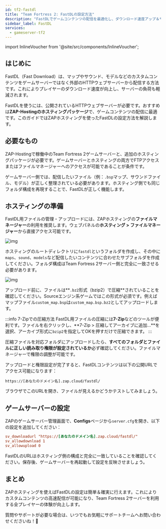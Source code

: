 ```yaml
---
id: tf2-fastdl
title: "Team Fortress 2: FastDLの設定方法"
description: "FastDLでゲームコンテンツの配信を最適化し、ダウンロード速度アップ＆サーバー負荷軽減 → 今すぐチェック"
sidebar_label: FastDL
services:
  - gameserver-tf2
---
```


import InlineVoucher from '@site/src/components/InlineVoucher';


## はじめに

FastDL（Fast Download）は、マップやサウンド、モデルなどのカスタムコンテンツをゲームサーバーではなく外部のHTTPウェブサーバーから配信する方法です。これによりプレイヤーのダウンロード速度が向上し、サーバーの負荷も軽減されます。

FastDLを使うには、公開されているHTTPウェブサーバーが必要です。おすすめは**ZAP-Hostingのホスティングパッケージ**で、ゲームコンテンツの配信に最適です。このガイドではZAPホスティングを使ったFastDLの設定方法を解説します。

<InlineVoucher />

## 必要なもの

ZAP-Hostingで稼働中のTeam Fortress 2ゲームサーバーと、追加のホスティングパッケージが必要です。ゲームサーバーとホスティングの両方でFTPアクセスまたはファイルマネージャーへのアクセスが可能であることが条件です。

ゲームサーバー側では、配信したいファイル（例：`.bsp`マップ、サウンドファイル、モデル）が正しく整理されている必要があります。ホスティング側でも同じフォルダ構成を再現することで、FastDLが正しく機能します。

## ホスティングの準備

FastDL用ファイルの管理・アップロードには、ZAPホスティングの**ファイルマネージャー**の利用を推奨します。ウェブパネルの**ホスティング > ファイルマネージャー**から直接アクセス可能です。

![img](https://screensaver01.zap-hosting.com/index.php/s/dptRwGTgL6bHXrE/preview)

ホスティングのルートディレクトリに`fastdl`というフォルダを作成し、その中に`maps`、`sound`、`models`など配信したいコンテンツに合わせたサブフォルダを作成してください。フォルダ構成はTeam Fortress 2サーバー側と完全に一致させる必要があります。

![img](https://screensaver01.zap-hosting.com/index.php/s/beCCJPFT5si3wRZ/preview)

アップロード前に、ファイルは**`.bz2`形式（bzip2）で圧縮**されていることを確認してください。Sourceエンジン系ゲームではこの形式が必須です。例えばマップファイル`custom_map.bsp`は`custom_map.bsp.bz2`としてアップロードします。

:::info 7-Zipでの圧縮方法
FastDL用ファイルの圧縮には**7-Zip**などのツールが便利です。ファイルを右クリックし、**7-Zip > 圧縮してアーカイブに追加...**を選択、アーカイブ形式に`bzip2`を指定してOKを押すだけで圧縮できます。
:::

圧縮ファイルを対応フォルダにアップロードしたら、**すべてのフォルダとファイルに正しい読み取り権限が設定されているか**必ず確認してください。ファイルマネージャーで権限の調整が可能です。

アップロードと権限設定が完了すると、FastDLコンテンツは以下の公開URLでアクセス可能になります：

```
https://[あなたのドメイン名].zap.cloud/fastdl/
```

ブラウザでこのURLを開き、ファイルが見えるかどうかテストしてみましょう。

## ゲームサーバーの設定

ZAPのゲームサーバー管理画面で、**Configs**ページから`server.cfg`を開き、以下の設定を追加してください：

```cfg
sv_downloadurl "https://[あなたのドメイン名].zap.cloud/fastdl/"
sv_allowdownload 1
sv_allowupload 0
```

FastDLのURLはホスティング側の構成と完全に一致していることを確認してください。保存後、ゲームサーバーを再起動して設定を反映させましょう。

## まとめ

ZAPホスティングを使えばFastDLの設定は簡単＆確実に行えます。これによりカスタムコンテンツの高速配信が可能になり、Team Fortress 2サーバーを利用する全プレイヤーの体験が向上します。

質問やサポートが必要な場合は、いつでもお気軽にサポートチームへお問い合わせくださいね！🙂

<InlineVoucher />